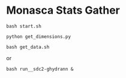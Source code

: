 # Monasca Stats Gather



```
bash start.sh
```


```
python get_dimensions.py
```


```
bash get_data.sh
```

or 


```
bash run__sdc2-ghydrann & 
```




